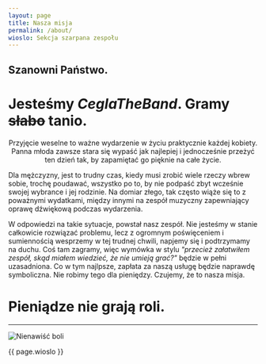 ```yaml
---
layout: page
title: Nasza misja
permalink: /about/
wioslo: Sekcja szarpana zespołu
---
```


## Szanowni Państwo.

# Jesteśmy *CeglaTheBand*. Gramy ~~słabo~~ **tanio**.

<p style="text-align: center;">
Przyjęcie weselne to ważne wydarzenie w życiu praktycznie każdej kobiety. Panna młoda zawsze stara się wypaść jak najlepiej i jednocześnie przeżyć ten dzień tak, by zapamiętać go pięknie na całe życie.

Dla mężczyzny, jest to trudny czas, kiedy musi zrobić wiele rzeczy wbrew sobie, trochę poudawać, wszystko po to, by nie podpaść zbyt wcześnie swojej wybrance i jej rodzinie. Na domiar złego, tak często wiąże się to z poważnymi wydatkami, między innymi na zespół muzyczny zapewniający oprawę dźwiękową podczas wydarzenia.

W odpowiedzi na takie sytuacje, powstał nasz zespół. Nie jesteśmy w stanie całkowicie rozwiązać problemu, lecz z ogromnym poświęceniem i sumiennością wesprzemy w tej trudnej chwili, napjemy się i podtrzymamy na duchu. Coś tam zagramy, więc wymówka w stylu *"przecież załatwiłem zespół, skąd miałem wiedzieć, że nie umieją grać?"* będzie w pełni uzasadniona. Co w tym najlpsze, zapłata za naszą usługę będzie naprawdę symboliczna. Nie robimy tego dla pieniędzy. Czujemy, że to nasza misja.
</p>

# Pieniądze nie grają roli.
---
![Nienawiść boli](http://c.wrzuta.pl/wi4911/b6d4392a0011eb33500f5734)

{{ page.wioslo }}
